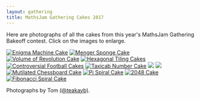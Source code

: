 ```yaml
---
layout: gathering
title: MathsJam Gathering Cakes 2017
---
```

	
Here are photographs of all the cakes from this year's MathsJam Gathering Bakeoff contest. Click on the images to enlarge.

[ ![Enigma Machine Cake](https://mathsjam.com/gathering/archive/2017/cakes/cake1.jpg)](https://mathsjam.com/gathering/archive/2017/cakes/cake1_lg.jpg)
[![Menger Sponge Cake](https://mathsjam.com/gathering/archive/2017/cakes/cake2.jpg)](https://mathsjam.com/gathering/archive/2017/cakes/cake2_lg.jpg)
[![Volume of Revolution Cake](https://mathsjam.com/gathering/archive/2017/cakes/cake3.jpg)](https://mathsjam.com/gathering/archive/2017/cakes/cake3_lg.jpg)
[![Hexagonal Tiling Cakes](https://mathsjam.com/gathering/archive/2017/cakes/cake4.jpg)](https://mathsjam.com/gathering/archive/2017/cakes/cake4_lg.jpg)
[![Controversial Football Cakes](https://mathsjam.com/gathering/archive/2017/cakes/cake5.jpg)](https://mathsjam.com/gathering/archive/2017/cakes/cake5_lg.jpg)
[![Taxicab Number Cake](https://mathsjam.com/gathering/archive/2017/cakes/cake6.jpg)](https://mathsjam.com/gathering/archive/2017/cakes/cake6_lg.jpg)
[![](https://mathsjam.com/gathering/archive/2017/cakes/cake7.jpg)](https://mathsjam.com/gathering/archive/2017/cakes/cake7_lg.jpg)
[![](https://mathsjam.com/gathering/archive/2017/cakes/cake8.jpg)](https://mathsjam.com/gathering/archive/2017/cakes/cake8_lg.jpg)
[![Mutilated Chessboard Cake](https://mathsjam.com/gathering/archive/2017/cakes/cake9.jpg)](https://mathsjam.com/gathering/archive/2017/cakes/cake9_lg.jpg)
[![Pi Spiral Cake](https://mathsjam.com/gathering/archive/2017/cakes/cake10.jpg)](https://mathsjam.com/gathering/archive/2017/cakes/cake10_lg.jpg)
[![2048 Cake](https://mathsjam.com/gathering/archive/2017/cakes/cake11.jpg)](https://mathsjam.com/gathering/archive/2017/cakes/cake11_lg.jpg)
[![Fibonacci Spiral Cake](https://mathsjam.com/gathering/archive/2017/cakes/cake12.jpg)](https://mathsjam.com/gathering/archive/2017/cakes/cake12_lg.jpg)

Photographs by Tom [(@teakayb)](http://twitter.com/teakayb).
